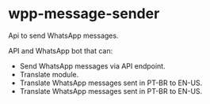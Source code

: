 # wpp-message-sender
Api to send WhatsApp messages.

API and WhatsApp bot that can:
- Send WhatsApp messages via API endpoint.
- Translate module.
 - Translate WhatsApp messages sent in PT-BR to EN-US.
 - Translate WhatsApp messages sent in PT-BR to EN-US.